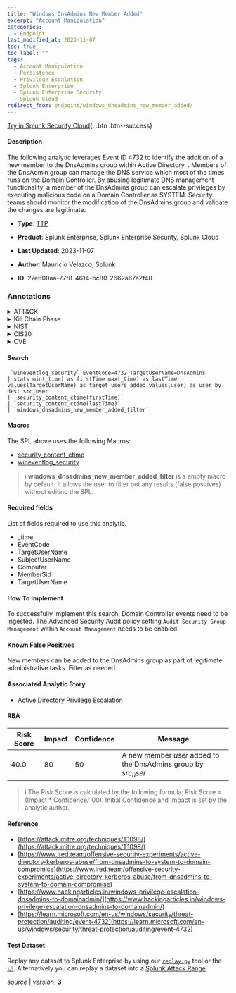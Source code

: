 ```yaml
---
title: "Windows DnsAdmins New Member Added"
excerpt: "Account Manipulation"
categories:
  - Endpoint
last_modified_at: 2023-11-07
toc: true
toc_label: ""
tags:
  - Account Manipulation
  - Persistence
  - Privilege Escalation
  - Splunk Enterprise
  - Splunk Enterprise Security
  - Splunk Cloud
redirect_from: endpoint/windows_dnsadmins_new_member_added/
---
```




[Try in Splunk Security Cloud](https://www.splunk.com/en_us/cyber-security.html){: .btn .btn--success}

#### Description

The following analytic leverages Event ID 4732 to identify the addition of a new member to the DnsAdmins group within Active Directory. . Members of the DnsAdmin group can manage the DNS service which most of the times runs on the Domain Controller. By abusing legitimate DNS management functionality, a member of the DnsAdmins group can escalate privileges by executing malicious code on a Domain Controller as SYSTEM. Security teams should monitor the modification of the DnsAdmins group and validate the changes are legitimate.

- **Type**: [TTP](https://github.com/splunk/security_content/wiki/Detection-Analytic-Types)
- **Product**: Splunk Enterprise, Splunk Enterprise Security, Splunk Cloud

- **Last Updated**: 2023-11-07
- **Author**: Mauricio Velazco, Splunk
- **ID**: 27e600aa-77f8-4614-bc80-2662a67e2f48

### Annotations
<details>
  <summary>ATT&CK</summary>

<div markdown="1">

#### [ATT&CK](https://attack.mitre.org/)

| ID          | Technique   | Tactic         |
| ----------- | ----------- |--------------- |
| [T1098](https://attack.mitre.org/techniques/T1098/) | Account Manipulation | Persistence, Privilege Escalation |

</div>
</details>


<details>
  <summary>Kill Chain Phase</summary>

<div markdown="1">

* Installation
* Exploitation


</div>
</details>


<details>
  <summary>NIST</summary>

<div markdown="1">

* DE.CM



</div>
</details>

<details>
  <summary>CIS20</summary>

<div markdown="1">

* CIS 10



</div>
</details>

<details>
  <summary>CVE</summary>

<div markdown="1">


</div>
</details>


#### Search

```
 `wineventlog_security` EventCode=4732 TargetUserName=DnsAdmins 
| stats min(_time) as firstTime max(_time) as lastTime values(TargetUserName) as target_users_added values(user) as user by  dest src_user 
| `security_content_ctime(firstTime)` 
| `security_content_ctime(lastTime)` 
| `windows_dnsadmins_new_member_added_filter`
```

#### Macros
The SPL above uses the following Macros:
* [security_content_ctime](https://github.com/splunk/security_content/blob/develop/macros/security_content_ctime.yml)
* [wineventlog_security](https://github.com/splunk/security_content/blob/develop/macros/wineventlog_security.yml)

> :information_source:
> **windows_dnsadmins_new_member_added_filter** is a empty macro by default. It allows the user to filter out any results (false positives) without editing the SPL.



#### Required fields
List of fields required to use this analytic.
* _time
* EventCode
* TargetUserName
* SubjectUserName
* Computer
* MemberSid
* TargetUserName



#### How To Implement
To successfully implement this search, Domain Controller events need to be ingested. The Advanced Security Audit policy setting `Audit Security Group Management` within `Account Management` needs to be enabled.
#### Known False Positives
New members can be added to the DnsAdmins group as part of legitimate administrative tasks. Filter as needed.

#### Associated Analytic Story
* [Active Directory Privilege Escalation](/stories/active_directory_privilege_escalation)




#### RBA

| Risk Score  | Impact      | Confidence   | Message      |
| ----------- | ----------- |--------------|--------------|
| 40.0 | 80 | 50 | A new member $user$ added to the DnsAdmins group by $src_user$ |


> :information_source:
> The Risk Score is calculated by the following formula: Risk Score = (Impact * Confidence/100). Initial Confidence and Impact is set by the analytic author.


#### Reference

* [https://attack.mitre.org/techniques/T1098/](https://attack.mitre.org/techniques/T1098/)
* [https://www.ired.team/offensive-security-experiments/active-directory-kerberos-abuse/from-dnsadmins-to-system-to-domain-compromise](https://www.ired.team/offensive-security-experiments/active-directory-kerberos-abuse/from-dnsadmins-to-system-to-domain-compromise)
* [https://www.hackingarticles.in/windows-privilege-escalation-dnsadmins-to-domainadmin/](https://www.hackingarticles.in/windows-privilege-escalation-dnsadmins-to-domainadmin/)
* [https://learn.microsoft.com/en-us/windows/security/threat-protection/auditing/event-4732](https://learn.microsoft.com/en-us/windows/security/threat-protection/auditing/event-4732)



#### Test Dataset
Replay any dataset to Splunk Enterprise by using our [`replay.py`](https://github.com/splunk/attack_data#using-replaypy) tool or the [UI](https://github.com/splunk/attack_data#using-ui).
Alternatively you can replay a dataset into a [Splunk Attack Range](https://github.com/splunk/attack_range#replay-dumps-into-attack-range-splunk-server)




[*source*](https://github.com/splunk/security_content/tree/develop/detections/endpoint/windows_dnsadmins_new_member_added.yml) \| *version*: **3**